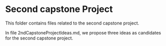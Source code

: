 # Second capstone Project
This folder contains files related to the second capstone project.

In file 2ndCapstoneProjectIdeas.md, we propose three ideas as candidates for the second capstone project.

